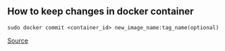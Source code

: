 ## How to keep changes in docker container

```
sudo docker commit <container_id> new_image_name:tag_name(optional)
```
[Source](https://stackoverflow.com/questions/19585028/i-lose-my-data-when-the-container-exits)
